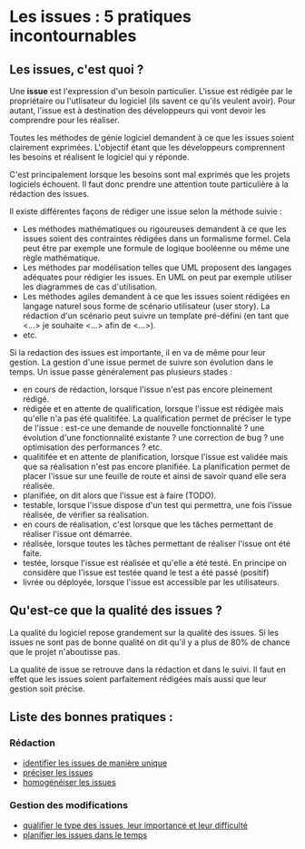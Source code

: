 Les issues : 5 pratiques incontournables
========================================

Les issues, c'est quoi ?
------------------------

Une **issue** est l'expression d'un besoin particulier. L'issue est rédigée par le propriétaire ou l'utlisateur du logiciel (ils savent ce qu'ils veulent avoir). Pour autant, l'issue est à destination des développeurs qui vont devoir les comprendre pour les réaliser.

Toutes les méthodes de génie logiciel demandent à ce que les issues soient clairement exprimées. L'objectif étant que les développeurs comprennent les besoins et réalisent le logiciel qui y réponde.

C'est principalement lorsque les besoins sont mal exprimés que les projets logiciels échouent.
Il faut donc prendre une attention toute particulière à la rédaction des issues.

Il existe différentes façons de rédiger une issue selon la méthode suivie :

* Les méthodes mathématiques ou rigoureuses demandent à ce que les issues soient des contraintes rédigées dans un formalisme formel. Cela peut être par exemple une formule de logique booléenne ou même une règle mathématique.
* Les méthodes par modélisation telles que UML proposent des langages adéquates pour rédigier les issues. En UML on peut par exemple utiliser les diagrammes de cas d'utilisation.
* Les méthodes agiles demandent à ce que les issues soient rédigées en langage naturel sous forme de scénario utilisateur (user story). La rédaction d'un scénario peut suivre un template pré-défini (en tant que <...> je souhaite <...> afin de <...>).
* etc.

Si la redaction des issues est importante, il en va de même pour leur gestion. La gestion d'une issue permet de suivre son évolution dans le temps. Un issue passe généralement pas plusieurs stades :

* en cours de rédaction, lorsque l'issue n'est pas encore pleinement rédigé.
* rédigée et en attente de qualification, lorsque l'issue est rédigée mais qu'elle n'a pas été qualitifée. La qualification permet de préciser le type de l'issue : est-ce une demande de nouvelle fonctionnalité ? une évolution d'une fonctionnalité existante ? une correction de bug ? une optimisation des performances ? etc.
* qualitifée et en attente de planification, lorsque l'issue est validée mais que sa réalisation n'est pas encore planifiée. La planification permet de placer l'issue sur une feuille de route et ainsi de savoir quand elle sera réalisée.
* planifiée, on dit alors que l'issue est à faire (TODO).
* testable, lorsque l'issue dispose d'un test qui permettra, une fois l'issue réalisée, de vérifier sa réalisation.
* en cours de réalisation, c'est lorsque que les tâches permettant de réaliser l'issue ont démarrée.
* réalisée, lorsque toutes les tâches permettant de réaliser l'issue ont été faite.
* testée, lorsque l'issue est réalisée et qu'elle a été testé. En principe on considère que l'issue est testée quand le test a été passé (positif)
* livrée ou déployée, lorsque l'issue est accessible par les utilisateurs.

Qu'est-ce que la qualité des issues ?
-------------------------------------

La qualité du logiciel repose grandement sur la qualité des issues. Si les issues ne sont pas de bonne qualité on dit qu'il y a plus de 80% de chance que le projet n'aboutisse pas.

La qualité de issue se retrouve dans la rédaction et dans le suivi. Il faut en effet que les issues soient parfaitement rédigées mais aussi que leur gestion soit précise.

Liste des bonnes pratiques :
----------------------------

### Rédaction

* [identifier les issues de manière unique](./identifier.md)
* [préciser les issues](./preciser.md)
* [homogénéiser les issues](./homogeneiser.md)

### Gestion des modifications

* [qualifier le type des issues, leur importance et leur difficulté](./qualifier.md)
* [planifier les issues dans le temps](./planifier.md)
